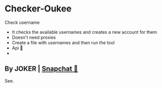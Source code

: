 # Checker-Oukee
Check username
- It checks the available usernames and creates a new account for them
- Doesn't need proxies
- Create a file with usernames and then run the tool
- Api 🔫
-
By JOKER | <a class="" href="https://www.snapchat.com/add/jokermr5oos4800?">Snapchat 👻</a>
-
See.

